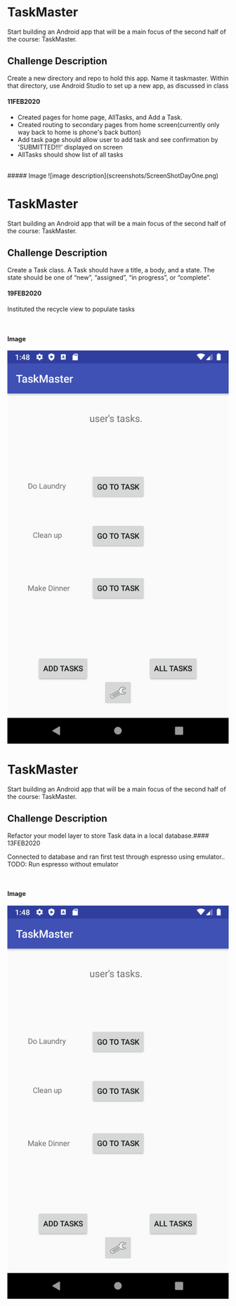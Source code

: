 #  TaskMaster 
<!-- Short summary or background information -->
Start building an Android app that will be a main focus of the second half of the course: TaskMaster.
## Challenge Description
<!-- Description of the challenge -->
Create a new directory and repo to hold this app. Name it taskmaster. Within that directory, use Android Studio to set up a new app, as discussed in class
#### 11FEB2020
<!-- What approach did you take? Why? What is the Big O space/time for this approach? -->


- Created pages for home page, AllTasks, and Add a Task.  
- Created routing to secondary pages from home screen(currently only way back to home is phone's back button)
- Add task page should allow user to add task and see confirmation by 'SUBMITTED!!!' displayed on screen
- AllTasks should show list of all tasks
<br>
##### Image
![image description](screenshots/ScreenShotDayOne.png)




#  TaskMaster 
<!-- Short summary or background information -->
Start building an Android app that will be a main focus of the second half of the course: TaskMaster.
## Challenge Description
<!-- Description of the challenge -->
Create a Task class. A Task should have a title, a body, and a state. The state should be one of “new”, “assigned”, “in progress”, or “complete”.
#### 19FEB2020
<!-- What approach did you take? Why? What is the Big O space/time for this approach? -->

Instituted the recycle view to populate tasks 

<br>

#### Image
![image description](screenshots/ScreenshotDayThree.png)



#  TaskMaster 
<!-- Short summary or background information -->
Start building an Android app that will be a main focus of the second half of the course: TaskMaster.
## Challenge Description
<!-- Description of the challenge -->
Refactor your model layer to store Task data in a local database.#### 13FEB2020
<!-- What approach did you take? Why? What is the Big O space/time for this approach? -->

Connected to database and ran first test through espresso using emulator..
TODO: Run espresso without emulator

<br>

#### Image
![image description](screenshots/ScreenshotDayThree.png)




